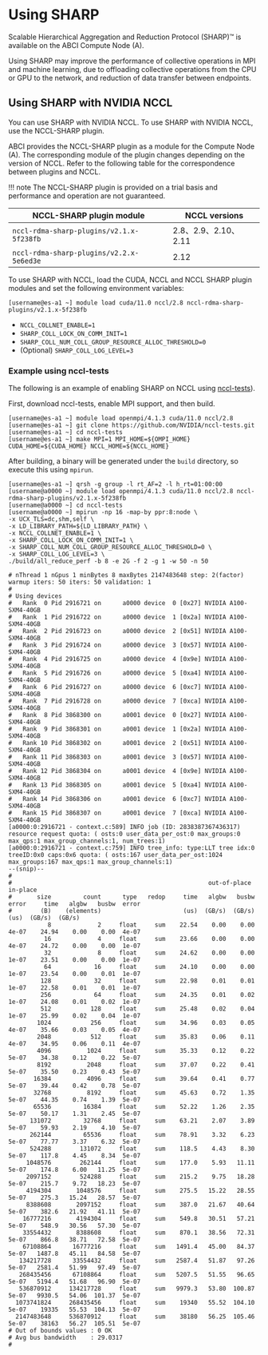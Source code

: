
# Using SHARP

Scalable Hierarchical Aggregation and Reduction Protocol (SHARP)&trade; is available on the ABCI Compute Node (A).

Using SHARP may improve the performance of collective operations in MPI and machine learning, due to offloading collective operations from the CPU or GPU to the network, and reduction of data transfer between endpoints.


## Using SHARP with NVIDIA NCCL

You can use SHARP with NVIDIA NCCL. To use SHARP with NVIDIA NCCL, use the NCCL-SHARP plugin.

ABCI provides the NCCL-SHARP plugin as a module for the Compute Node (A).
The corresponding module of the plugin changes depending on the version of NCCL. Refer to the following table for the correspondence between plugins and NCCL.

!!! note
    The NCCL-SHARP plugin is provided on a trial basis and performance and operation are not guaranteed.

| NCCL-SHARP plugin module                 | NCCL versions        |
| ---------------------------------------- | -------------------- |
| `nccl-rdma-sharp-plugins/v2.1.x-5f238fb` | 2.8、2.9、2.10、2.11 |
| `nccl-rdma-sharp-plugins/v2.2.x-5e6ed3e` | 2.12                 |

To use SHARP with NCCL, load the CUDA, NCCL and NCCL SHARP plugin modules and set the following environment variables:

```
[username@es-a1 ~] module load cuda/11.0 nccl/2.8 nccl-rdma-sharp-plugins/v2.1.x-5f238fb
```

* `NCCL_COLLNET_ENABLE=1`
* `SHARP_COLL_LOCK_ON_COMM_INIT=1`
* `SHARP_COLL_NUM_COLL_GROUP_RESOURCE_ALLOC_THRESHOLD=0`
* (Optional) `SHARP_COLL_LOG_LEVEL=3`

### Example using nccl-tests

The following is an example of enabling SHARP on NCCL using [nccl-tests](https://github.com/NVIDIA/nccl-tests)).

First, download nccl-tests, enable MPI support, and then build.

```
[username@es-a1 ~] module load openmpi/4.1.3 cuda/11.0 nccl/2.8
[username@es-a1 ~] git clone https://github.com/NVIDIA/nccl-tests.git
[username@es-a1 ~] cd nccl-tests
[username@es-a1 ~] make MPI=1 MPI_HOME=${OMPI_HOME} CUDA_HOME=${CUDA_HOME} NCCL_HOME=${NCCL_HOME}
```

After building, a binary will be generated under the `build` directory, so execute this using `mpirun`.

```
[username@es-a1 ~] qrsh -g group -l rt_AF=2 -l h_rt=01:00:00
[username@a0000 ~] module load openmpi/4.1.3 cuda/11.0 nccl/2.8 nccl-rdma-sharp-plugins/v2.1.x-5f238fb
[username@a0000 ~] cd nccl-tests
[username@a0000 ~] mpirun -np 16 -map-by ppr:8:node \
-x UCX_TLS=dc,shm,self \
-x LD_LIBRARY_PATH=${LD_LIBRARY_PATH} \
-x NCCL_COLLNET_ENABLE=1 \
-x SHARP_COLL_LOCK_ON_COMM_INIT=1 \
-x SHARP_COLL_NUM_COLL_GROUP_RESOURCE_ALLOC_THRESHOLD=0 \
-x SHARP_COLL_LOG_LEVEL=3 \
./build/all_reduce_perf -b 8 -e 2G -f 2 -g 1 -w 50 -n 50

# nThread 1 nGpus 1 minBytes 8 maxBytes 2147483648 step: 2(factor) warmup iters: 50 iters: 50 validation: 1 
#
# Using devices
#   Rank  0 Pid 2916721 on      a0000 device  0 [0x27] NVIDIA A100-SXM4-40GB
#   Rank  1 Pid 2916722 on      a0000 device  1 [0x2a] NVIDIA A100-SXM4-40GB
#   Rank  2 Pid 2916723 on      a0000 device  2 [0x51] NVIDIA A100-SXM4-40GB
#   Rank  3 Pid 2916724 on      a0000 device  3 [0x57] NVIDIA A100-SXM4-40GB
#   Rank  4 Pid 2916725 on      a0000 device  4 [0x9e] NVIDIA A100-SXM4-40GB
#   Rank  5 Pid 2916726 on      a0000 device  5 [0xa4] NVIDIA A100-SXM4-40GB
#   Rank  6 Pid 2916727 on      a0000 device  6 [0xc7] NVIDIA A100-SXM4-40GB
#   Rank  7 Pid 2916728 on      a0000 device  7 [0xca] NVIDIA A100-SXM4-40GB
#   Rank  8 Pid 3868300 on      a0001 device  0 [0x27] NVIDIA A100-SXM4-40GB
#   Rank  9 Pid 3868301 on      a0001 device  1 [0x2a] NVIDIA A100-SXM4-40GB
#   Rank 10 Pid 3868302 on      a0001 device  2 [0x51] NVIDIA A100-SXM4-40GB
#   Rank 11 Pid 3868303 on      a0001 device  3 [0x57] NVIDIA A100-SXM4-40GB
#   Rank 12 Pid 3868304 on      a0001 device  4 [0x9e] NVIDIA A100-SXM4-40GB
#   Rank 13 Pid 3868305 on      a0001 device  5 [0xa4] NVIDIA A100-SXM4-40GB
#   Rank 14 Pid 3868306 on      a0001 device  6 [0xc7] NVIDIA A100-SXM4-40GB
#   Rank 15 Pid 3868307 on      a0001 device  7 [0xca] NVIDIA A100-SXM4-40GB
[a0000:0:2916721 - context.c:589] INFO job (ID: 2838387367436317) resource request quota: ( osts:0 user_data_per_ost:0 max_groups:0 max_qps:1 max_group_channels:1, num_trees:1)
[a0000:0:2916721 - context.c:759] INFO tree_info: type:LLT tree idx:0 treeID:0x0 caps:0x6 quota: ( osts:167 user_data_per_ost:1024 max_groups:167 max_qps:1 max_group_channels:1)
--(snip)--
#
#                                                       out-of-place                       in-place          
#       size         count      type   redop     time   algbw   busbw  error     time   algbw   busbw  error
#        (B)    (elements)                       (us)  (GB/s)  (GB/s)            (us)  (GB/s)  (GB/s)       
           8             2     float     sum    22.54    0.00    0.00  4e-07    24.94    0.00    0.00  4e-07
          16             4     float     sum    23.66    0.00    0.00  4e-07    24.72    0.00    0.00  1e-07
          32             8     float     sum    24.62    0.00    0.00  1e-07    23.51    0.00    0.00  1e-07
          64            16     float     sum    24.10    0.00    0.00  1e-07    23.54    0.00    0.01  1e-07
         128            32     float     sum    22.98    0.01    0.01  1e-07    22.58    0.01    0.01  1e-07
         256            64     float     sum    24.35    0.01    0.02  1e-07    24.08    0.01    0.02  1e-07
         512           128     float     sum    25.48    0.02    0.04  1e-07    25.99    0.02    0.04  1e-07
        1024           256     float     sum    34.96    0.03    0.05  4e-07    35.66    0.03    0.05  4e-07
        2048           512     float     sum    35.83    0.06    0.11  4e-07    34.95    0.06    0.11  4e-07
        4096          1024     float     sum    35.33    0.12    0.22  5e-07    34.38    0.12    0.22  5e-07
        8192          2048     float     sum    37.07    0.22    0.41  5e-07    35.50    0.23    0.43  5e-07
       16384          4096     float     sum    39.64    0.41    0.77  5e-07    39.44    0.42    0.78  5e-07
       32768          8192     float     sum    45.63    0.72    1.35  5e-07    44.35    0.74    1.39  5e-07
       65536         16384     float     sum    52.22    1.26    2.35  5e-07    50.17    1.31    2.45  5e-07
      131072         32768     float     sum    63.21    2.07    3.89  5e-07    59.93    2.19    4.10  5e-07
      262144         65536     float     sum    78.91    3.32    6.23  5e-07    77.77    3.37    6.32  5e-07
      524288        131072     float     sum    118.5    4.43    8.30  5e-07    117.8    4.45    8.34  5e-07
     1048576        262144     float     sum    177.0    5.93   11.11  5e-07    174.8    6.00   11.25  5e-07
     2097152        524288     float     sum    215.2    9.75   18.28  5e-07    215.7    9.72   18.23  5e-07
     4194304       1048576     float     sum    275.5   15.22   28.55  5e-07    275.3   15.24   28.57  5e-07
     8388608       2097152     float     sum    387.0   21.67   40.64  5e-07    382.6   21.92   41.11  5e-07
    16777216       4194304     float     sum    549.8   30.51   57.21  5e-07    548.9   30.56   57.30  5e-07
    33554432       8388608     float     sum    870.1   38.56   72.31  5e-07    866.8   38.71   72.58  5e-07
    67108864      16777216     float     sum   1491.4   45.00   84.37  5e-07   1487.8   45.11   84.58  5e-07
   134217728      33554432     float     sum   2587.4   51.87   97.26  5e-07   2581.4   51.99   97.49  5e-07
   268435456      67108864     float     sum   5207.5   51.55   96.65  5e-07   5194.4   51.68   96.90  5e-07
   536870912     134217728     float     sum   9979.3   53.80  100.87  5e-07   9930.5   54.06  101.37  5e-07
  1073741824     268435456     float     sum    19340   55.52  104.10  5e-07    19335   55.53  104.13  5e-07
  2147483648     536870912     float     sum    38180   56.25  105.46  5e-07    38163   56.27  105.51  5e-07
# Out of bounds values : 0 OK
# Avg bus bandwidth    : 29.0317 
#
```

